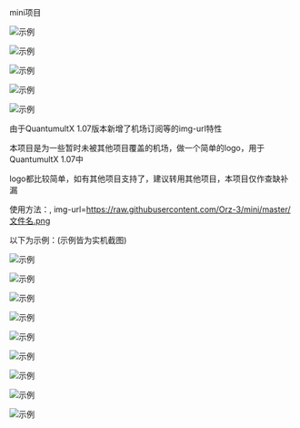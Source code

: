 
mini项目

![示例](https://raw.githubusercontent.com/Orz-3/mini/none/头部.png)

![示例](https://raw.githubusercontent.com/Orz-3/mini/none/示例1.png)

![示例](https://raw.githubusercontent.com/Orz-3/mini/none/示例2.png)

![示例](https://raw.githubusercontent.com/Orz-3/mini/none/示例3.png)

![示例](https://raw.githubusercontent.com/Orz-3/mini/none/示例4.png)

由于QuantumultX 1.07版本新增了机场订阅等的img-url特性

本项目是为一些暂时未被其他项目覆盖的机场，做一个简单的logo，用于QuantumultX 1.07中

logo都比较简单，如有其他项目支持了，建议转用其他项目，本项目仅作查缺补漏

使用方法：, img-url=https://raw.githubusercontent.com/Orz-3/mini/master/文件名.png

以下为示例：(示例皆为实机截图)

![示例](https://raw.githubusercontent.com/Orz-3/mini/none/photo0.jpg)

![示例](https://raw.githubusercontent.com/Orz-3/mini/none/photo1.jpg)

![示例](https://raw.githubusercontent.com/Orz-3/mini/none/photo2.jpg)

![示例](https://raw.githubusercontent.com/Orz-3/mini/none/photo3.jpg)

![示例](https://raw.githubusercontent.com/Orz-3/mini/none/photo4.jpg)

![示例](https://raw.githubusercontent.com/Orz-3/mini/none/photo5.png)

![示例](https://raw.githubusercontent.com/Orz-3/mini/none/photo6.jpg)

![示例](https://raw.githubusercontent.com/Orz-3/mini/none/photo7.jpg)

![示例](https://raw.githubusercontent.com/Orz-3/mini/none/photo8.jpg)

